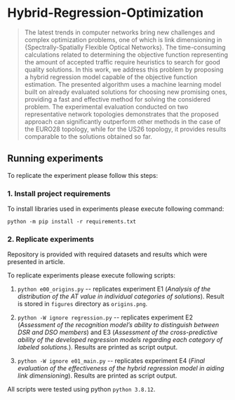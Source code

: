 # Hybrid-Regression-Optimization

> The latest trends in computer networks bring new challenges and complex optimization problems, one of which is link dimensioning in {Spectrally-Spatially Flexible Optical Networks}. The time-consuming calculations related to determining the objective function representing the amount of accepted traffic require heuristics to search for good quality solutions. In this work, we address this problem by proposing a hybrid regression model capable of the objective function estimation. The presented algorithm uses a machine learning model built on already evaluated solutions for choosing new promising ones, providing a fast and effective method for solving the considered problem. The experimental evaluation conducted on two representative network topologies demonstrates that the proposed approach can significantly outperform other methods in the case of the EURO28 topology, while for the US26 topology, it provides results comparable to the solutions obtained so far.

## Running experiments


To replicate the experiment please follow this steps:

### 1. Install project requirements

To install libraries used in experiments please execute following command:

```python -m pip install -r requirements.txt```

### 2. Replicate experiments

Repository is provided with required datasets and results which were presented in article.

To replicate experiments please execute following scripts:

1. ```python e00_origins.py``` -- replicates experiment E1 (*Analysis of the distribution of the AT value in individual categories of solutions*). Result is stored in `figures` directory as `origins.png`.

2. ```python -W ignore regression.py``` -- replicates experiment E2 (*Assessment of the recognition model’s ability to distinguish between DSR and DSO members*) and E3 (*Assessment of the cross-predictive ability of the developed regression models regarding each category of labeled solutions.*). Results are printed as script output.


4. ```python -W ignore e01_main.py``` -- replicates experiment E4 (*Final evaluation of the effectiveness of the hybrid regression model in aiding link dimensioning*). Results are printed as script output.

All scripts were tested using python `python 3.8.12`.
